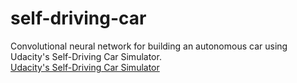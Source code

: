 # self-driving-car

Convolutional neural network for building an autonomous car using Udacity's Self-Driving Car Simulator.</br>
[Udacity's Self-Driving Car Simulator](https://github.com/udacity/self-driving-car-sim)
